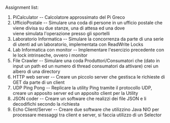 Assignment list:

1. PiCalculator -- Calcolatore approssimato del Pi Greco
2. UfficioPostale -- Simulare una coda di persone in un ufficio postale che viene divisa su due stanze, una di attesa ed una dove  
viene simulata l'operazione presso gli sportelli
3. Laboratorio Informatica -- Simulare la concorrenza da parte di una serie di utenti ad un laboratorio, implementata con ReadWrite Locks
4. Lab Informatica con monitor -- Implementare l'esercizio precedente con le lock intrinseche, ovvero i monitor
5. File Crawler -- Simulare una coda Produttori/Consumatori che (dato in input un path ed un numero di thread consumatori da attivare) crei un albero di una directory
6. HTTP web server -- Creare un piccolo server che gestisca le richieste di GET da parte di un client
7. UDP Ping Pong -- Replicare la utility Ping tramite il protocollo UDP, creare un apposito server ed un apposito client per la Utility
8. JSON coder -- Creare un software che realizzi dei file JSON e li decodifichi secondo la richiesta
9. Echo Client/Server -- Creare due software che utilizzino Java NIO per processare messaggi tra client e server, si faccia utilizzo di un Selector
